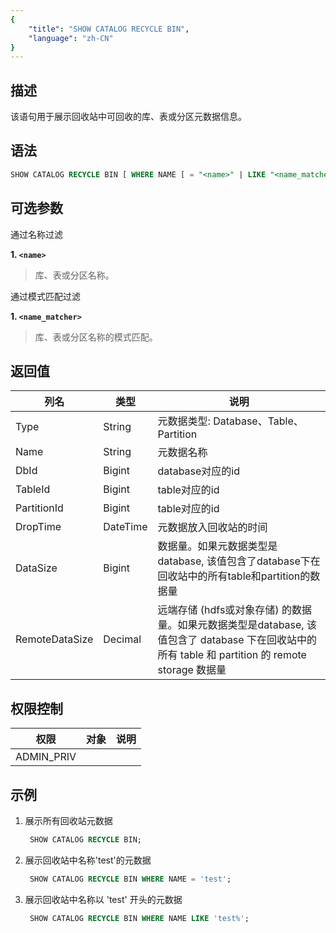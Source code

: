 ```yaml
---
{
    "title": "SHOW CATALOG RECYCLE BIN",
    "language": "zh-CN"
}
---
```


<!--
Licensed to the Apache Software Foundation (ASF) under one
or more contributor license agreements.  See the NOTICE file
distributed with this work for additional information
regarding copyright ownership.  The ASF licenses this file
to you under the Apache License, Version 2.0 (the
"License"); you may not use this file except in compliance
with the License.  You may obtain a copy of the License at

  http://www.apache.org/licenses/LICENSE-2.0

Unless required by applicable law or agreed to in writing,
software distributed under the License is distributed on an
"AS IS" BASIS, WITHOUT WARRANTIES OR CONDITIONS OF ANY
KIND, either express or implied.  See the License for the
specific language governing permissions and limitations
under the License.
-->

## 描述

该语句用于展示回收站中可回收的库、表或分区元数据信息。

## 语法

```sql
SHOW CATALOG RECYCLE BIN [ WHERE NAME [ = "<name>" | LIKE "<name_matcher>"] ]
```

## 可选参数

通过名称过滤

**1. `<name>`**
> 库、表或分区名称。

通过模式匹配过滤

**1. `<name_matcher>`**
> 库、表或分区名称的模式匹配。

## 返回值

| 列名 | 类型       | 说明                                                                                                      |
|----|----------|---------------------------------------------------------------------------------------------------------|
| Type   | String   | 元数据类型: Database、Table、Partition                                                                         |
| Name   | String   | 元数据名称                                                                                                   |
| DbId   | Bigint   | database对应的id                                                                                           |
| TableId   | Bigint   | table对应的id                                                                                              |
| PartitionId   | Bigint   | table对应的id                                                                                              |
| DropTime   | DateTime | 元数据放入回收站的时间                                                                                             |
| DataSize   | Bigint   | 数据量。如果元数据类型是database, 该值包含了database下在回收站中的所有table和partition的数据量                                         |
| RemoteDataSize   | Decimal  | 远端存储 (hdfs或对象存储) 的数据量。如果元数据类型是database, 该值包含了 database 下在回收站中的所有 table 和 partition 的 remote storage 数据量 |

## 权限控制

| 权限         | 对象 | 说明 |
|------------|----|----|
| ADMIN_PRIV |    |    |


## 示例

 1. 展示所有回收站元数据
    
      ```sql
       SHOW CATALOG RECYCLE BIN;
      ```

 2. 展示回收站中名称'test'的元数据
    
      ```sql
       SHOW CATALOG RECYCLE BIN WHERE NAME = 'test';
      ```

2. 展示回收站中名称以 'test' 开头的元数据

     ```sql
      SHOW CATALOG RECYCLE BIN WHERE NAME LIKE 'test%';
     ```
